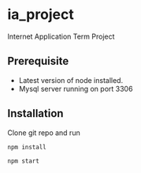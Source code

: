 # ia_project
Internet Application Term Project

## Prerequisite
- Latest version of node installed.
- Mysql server running on port 3306

## Installation
Clone git repo and run
```
npm install

npm start
```
